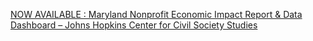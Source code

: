 [NOW AVAILABLE : Maryland Nonprofit Economic Impact Report & Data Dashboard – Johns Hopkins Center for Civil Society Studies](https://qi.tc/qi/114689)